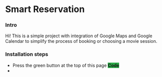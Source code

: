 <h1>Smart Reservation</h1>

<h3>Intro</h3>
<p>Hi! This is a simple project with integration of Google Maps and Google Calendar to simplify the process of booking or choosing a movie session.</p>

<h3>Installation steps</h3>
<ul>
  <li>Press the green button at the top of this page <span style="background-color: #28a745; font-weight: bold;">Code</span></li>
  <li></li>
  
</ul>
